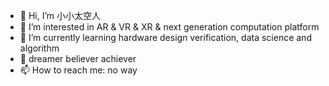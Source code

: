 - 👋 Hi, I’m 小小太空人
- 👀 I’m interested in AR & VR & XR & next generation computation platform
- 🌱 I’m currently learning hardware design verification, data science and algorithm
- 💞️ dreamer believer achiever
- 📫 How to reach me: no way

<!---
jiru1997/jiru1997 is a ✨ special ✨ repository because its `README.md` (this file) appears on your GitHub profile.
You can click the Preview link to take a look at your changes.
--->
